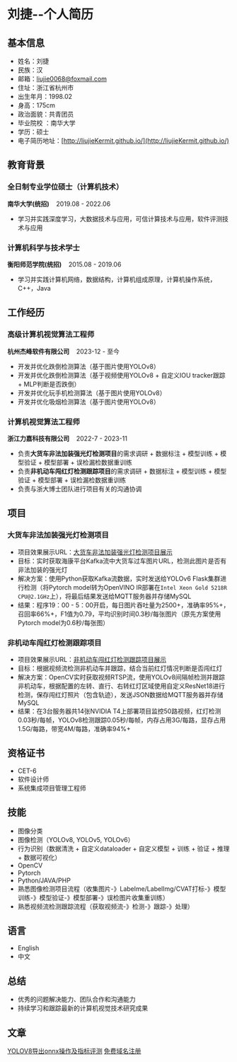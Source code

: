 # 刘捷--个人简历

## 基本信息
- 姓名：刘捷
- 民族：汉
- 邮箱：liujie0068@foxmail.com
- 住址：浙江省杭州市
- 出生年月：1998.02
- 身高：175cm
- 政治面貌：共青团员
- 毕业院校	：南华大学
- 学历：硕士
- 电子简历地址：[http://liujieKermit.github.io/](http://liujieKermit.github.io/)
 
## 教育背景
### 全日制专业学位硕士（计算机技术）
**南华大学(统招)**&nbsp;&nbsp;&nbsp;&nbsp;2019.08 - 2022.06
- 学习并实践深度学习，大数据技术与应用，可信计算技术与应用，软件评测技术与应用

### 计算机科学与技术学士
**衡阳师范学院(统招)**&nbsp;&nbsp;&nbsp;&nbsp;2015.08 - 2019.06
- 学习并实践计算机网络，数据结构，计算机组成原理，计算机操作系统，C++，Java

## 工作经历
### 高级计算机视觉算法工程师
**杭州杰峰软件有限公司**&nbsp;&nbsp;&nbsp;&nbsp;2023-12 - 至今
- 开发并优化跌倒检测算法（基于图片使用YOLOv8）
- 开发并优化跌倒检测算法（基于视频使用YOLOv8 + 自定义IOU tracker跟踪 + MLP判断是否跌倒）
- 开发并优化玩手机检测算法（基于图片使用YOLOv8）
- 开发并优化吸烟检测算法（基于图片使用YOLOv8）

### 计算机视觉算法工程师
**浙江力嘉科技有限公司**&nbsp;&nbsp;&nbsp;&nbsp;2022-7 - 2023-11
- 负责**大货车非法加装强光灯检测项目**的需求调研 + 数据标注 + 模型训练 + 模型验证 + 模型部署 + 误检漏检数据重训练
- 负责**非机动车闯红灯检测跟踪项目**的需求调研 + 数据标注 + 模型训练 + 模型验证 + 模型部署 + 误检漏检数据重训练
- 负责与浙大博士团队进行项目有关的沟通协调

## 项目
### 大货车非法加装强光灯检测项目
- 项目效果展示URL：[大货车非法加装强光灯检测项目展示](./项目结果展示.pdf)
- 目标：实时获取海康平台Kafka流中大货车过车图片URL，检测此图片是否有非法加装的强光灯
- 解决方案：使用Python获取Kafka流数据，实时发送给YOLOv6 Flask集群进行检测（将Pytorch model转为OpenVINO IR部署在`Intel Xeon Gold 5218R CPU@2.1GHz`上），将最后结果发送给MQTT服务器并存储MySQL
- 结果：程序19：00 - 5：00开启，每日图片吞吐量为2500+，准确率95%+，召回率66%+，F1值为0.79，平均识别时间0.3秒/每张图片（原先方案使用Pytorch model为0.6秒/每张图）

### 非机动车闯红灯检测跟踪项目
- 项目效果展示URL：[非机动车闯红灯检测跟踪项目展示](./项目结果展示.pdf)
- 目标：根据视频流检测非机动车并跟踪，结合当前红灯情况判断是否闯红灯
- 解决方案：OpenCV实时获取视频RTSP流，使用YOLOv8间隔帧检测并跟踪非机动车，根据配置的左转、直行、右转红灯区域使用自定义ResNet18进行检测，保存闯红灯照片（包含轨迹），发送JSON数据给MQTT服务器并存储MySQL
- 结果：在3台服务器共14张NVIDIA T4上部署项目监控50路视频，红灯检测0.03秒/每帧，YOLOv8检测跟踪0.05秒/每帧，内存占用3G/每路，显存占用1.5G/每路，带宽4M/每路，准确率94%+

## 资格证书
- CET-6
- 软件设计师
- 系统集成项目管理工程师

## 技能
- 图像分类
- 图像检测（YOLOv8, YOLOv5, YOLOv6）
- 行为识别（数据清洗 + 自定义dataloader + 自定义模型 + 训练 + 验证 + 推理 + 数据可视化）
- OpenCV
- Pytorch
- Python/JAVA/PHP
- 熟悉图像检测项目流程（收集图片-》Labelme/LabelImg/CVAT打标-》模型训练-》模型验证-》模型部署-》误检图片收集重训练）
- 熟悉视频流检测跟踪流程（获取视频流-》检测-》跟踪-》处理）

## 语言
- English
- 中文

## 总结
- 优秀的问题解决能力、团队合作和沟通能力
- 持续学习和跟踪最新的计算机视觉技术研究成果

## 文章
[YOLOV8导出onnx操作及指标评测](./yolov8_onnx_benchmark.md)
[免费域名注册](./free_domain.md)